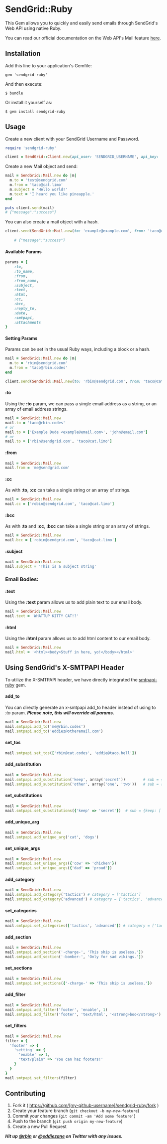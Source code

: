 # SendGrid::Ruby

This Gem allows you to quickly and easily send emails through SendGrid's Web API using native Ruby.

You can read our official documentation on the Web API's Mail feature [here](https://sendgrid.com/docs/API_Reference/Web_API/mail.html).


## Installation

Add this line to your application's Gemfile:

    gem 'sendgrid-ruby'

And then execute:

    $ bundle

Or install it yourself as:

    $ gem install sendgrid-ruby

## Usage

Create a new client with your SendGrid Username and Password.

```ruby
require 'sendgrid-ruby'

client = SendGrid::Client.new(api_user: 'SENDGRID_USERNAME', api_key: 'SENDGRID_PASSWORD')
```

Create a new Mail object and send:
```ruby
mail = SendGrid::Mail.new do |m|
  m.to = 'test@sendgrid.com'
  m.from = 'taco@cat.limo'
  m.subject = 'Hello world!'
  m.text = 'I heard you like pineapple.'
end

puts client.send(mail) 
# {"message":"success"}
```

You can also create a mail object with a hash.
```ruby
client.send(SendGrid::Mail.new(to: 'example@example.com', from: 'taco@cat.limo', subject: 'Hello world!', text: 'Hi there!', html: '<b>Hi there!</b>'))
	
	# {"message":"success"}
```

#### Available Params

```ruby
params = {
	:to,
	:to_name,
	:from,
	:from_name,
	:subject,
	:text,
	:html,
	:cc,
	:bcc,
	:reply_to,
	:date,
	:smtpapi,
	:attachments
}
```


#### Setting Params

Params can be set in the usual Ruby ways, including a block or a hash.

````ruby
mail = SendGrid::Mail.new do |m|
  m.to = 'rbin@sendgrid.com'
  m.from = 'taco@rbin.codes'
end

client.send(SendGrid::Mail.new(to: 'rbin@sendgrid.com', from: 'taco@cat.limo'))
````

#### :to

Using the **:to** param, we can pass a single email address as a string, or an array of email address strings.

````ruby
mail = SendGrid::Mail.new
mail.to = 'taco@rbin.codes'
# or
mail.to = ['Example Dude <example@email.com>', 'john@email.com']
# or
mail.to = ['rbin@sendgrid.com', 'taco@cat.limo']
````

#### :from

```ruby
mail = SendGrid::Mail.new
mail.from = 'me@sendgrid.com'
```

#### :cc

As with **:to**, **:cc** can take a single string or an array of strings.

```ruby
mail = SendGrid::Mail.new
mail.cc = ['robin@sendgrid.com', 'taco@cat.limo']
```

#### :bcc

As with **:to** and **:cc**, **:bcc** can take a single string or an array of strings.

```ruby
mail = SendGrid::Mail.new
mail.bcc = ['robin@sendgrid.com', 'taco@cat.limo']
```

#### :subject

```ruby
mail = SendGrid::Mail.new
mail.subject = 'This is a subject string'
```

### Email Bodies:
#### :text

Using the **:text** param allows us to add plain text to our email body.

```ruby
mail = SendGrid::Mail.new
mail.text = 'WHATTUP KITTY CAT!?'
```

#### :html

Using the **:html** param allows us to add html content to our email body.
```ruby
mail = SendGrid::Mail.new
mail.html = '<html><body>Stuff in here, yo!</body></html>'
```


## Using SendGrid's X-SMTPAPI Header

To utilize the X-SMTPAPI header, we have directly integrated the [smtpapi-ruby](https://github.com/SendGridJP/smtpapi-ruby) gem.

#### add_to

You can directly generate an x-smtpapi add_to header instead of using to *:to* param.  ***Please note, this will override all params.***

```ruby
mail = SendGrid::Mail.new
mail.smtpapi.add_to('me@rbin.codes')
mail.smtpapi.add_to('eddiez@otheremail.com')
```

#### set_tos

```ruby
mail.smtpapi.set_tos(['rbin@cat.codes', 'eddie@taco.bell'])
```

#### add_substitution

```ruby
mail = SendGrid::Mail.new
mail.smtpapi.add_substitution('keep', array('secret'))        # sub = {keep: ['secret']}
mail.smtpapi.add_substitution('other', array('one', 'two'))   # sub = {keep: ['secret'], other: ['one', 'two']}
```

#### set_substitutions

```ruby
mail = SendGrid::Mail.new
mail.smtpapi.set_substitutions({'keep' => 'secret'})  # sub = {keep: ['secret']}
```

#### add_unique_arg

```ruby
mail = SendGrid::Mail.new
mail.smtpapi.add_unique_arg('cat', 'dogs')
```

#### set_unique_args

```ruby
mail = SendGrid::Mail.new
mail.smtpapi.set_unique_args({'cow' => 'chicken'})
mail.smtpapi.set_unique_args({'dad' => 'proud'})
```

#### add_category

```ruby
mail = SendGrid::Mail.new
mail.smtpapi.add_category('tactics') # category = ['tactics']
mail.smtpapi.add_category('advanced') # category = ['tactics', 'advanced']
```

#### set_categories

```ruby
mail = SendGrid::Mail.new
mail.smtpapi.set_categories(['tactics', 'advanced']) # category = ['tactics', 'advanced']
```

#### add_section

```ruby
mail = SendGrid::Mail.new
mail.smtpapi.add_section('-charge-', 'This ship is useless.'])
mail.smtpapi.add_section('-bomber-', 'Only for sad vikings.'])
```

#### set_sections

```ruby
mail = SendGrid::Mail.new
mail.smtpapi.set_sections({'-charge-' => 'This ship is useless.'})
```

#### add_filter

```ruby
mail = SendGrid::Mail.new
mail.smtpapi.add_filter('footer', 'enable', 1)
mail.smtpapi.add_filter('footer', 'text/html', '<strong>boo</strong>')
```

#### set_filters

```ruby
mail = SendGrid::Mail.new
filter = {
  'footer' => {
    'setting' => {
      'enable' => 1,
      "text/plain" => 'You can haz footers!'
    }
  }
}
mail.smtpapi.set_filters(filter)
```

## Contributing

1. Fork it ( https://github.com/[my-github-username]/sendgrid-ruby/fork )
2. Create your feature branch (`git checkout -b my-new-feature`)
3. Commit your changes (`git commit -am 'Add some feature'`)
4. Push to the branch (`git push origin my-new-feature`)
5. Create a new Pull Request

***Hit up [@rbin](http://twitter.com/rbin) or [@eddiezane](http://twitter.com/eddiezane) on Twitter with any issues.***
